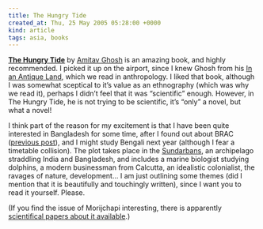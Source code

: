 ```yaml
---
title: The Hungry Tide
created_at: Thu, 25 May 2005 05:28:00 +0000
kind: article
tags: asia, books
---
```


**[The Hungry
Tide](http://www.harpercollins.com.au/title.cfm?ISBN=0007179871&Author=0016773)**
by [Amitav Ghosh](http://www.amitavghosh.com/) is an amazing book, and
highly recommended. I picked it up on the airport, since I knew Ghosh
from his [In an Antique
Land](http://www.amazon.com/exec/obidos/tg/detail/-/0679727833?v=glance),
which we read in anthropology. I liked that book, although I was
somewhat sceptical to it’s value as an ethnography (which was why we
read it), perhaps I didn’t feel that it was “scientific” enough.
However, in The Hungry Tide, he is not trying to be scientific, it’s
“only” a novel, but what a novel!

I think part of the reason for my excitement is that I have been quite
interested in Bangladesh for some time, after I found out about BRAC
([previous post](http://houshuang.org/blog/2005/04/29/brac-2/)), and I
might study Bengali next year (although I fear a timetable collision).
The plot takes place in the
[Sundarbans](http://en.wikipedia.org/wiki/The_Sundarbans), an
archipelago straddling India and Bangladesh, and includes a marine
biologist studying dolphins, a modern businessman from Calcutta, an
idealistic colonialist, the ravages of nature, development… I am just
outlining some themes (did I mention that it is beautifully and
touchingly written), since I want you to read it yourself. Please.

(If you find the issue of Morijchapi interesting, there is apparently
[scientifical papers about it
available](http://locana.blogspot.com/2005/05/amra-kara-bastuhara.html).)
